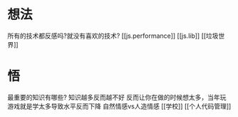 # 想法
所有的技术都反感吗?就没有喜欢的技术?
[[js.performance]]
[[js.lib]]
[[垃圾世界]]
# 悟
最重要的知识有哪些?
	知识越多反而越不好
	反而让你在做的时候想太多，当年玩游戏就是学太多导致水平反而下降
自然情感vs人造情感
[[学校]]
[[个人代码管理]]